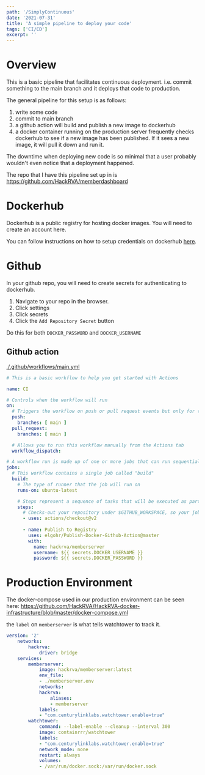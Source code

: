```yaml
---
path: '/SimplyContinuous'
date: '2021-07-31'
title: 'A simple pipeline to deploy your code'
tags: ['CI/CD']
excerpt: ''
---
```


# Overview
This is a basic pipeline that facilitates continuous deployment.
i.e. commit something to the main branch and it deploys that code to production.

The general pipeline for this setup is as follows:
1. write some code
2. commit to main branch
3. a github action will build and publish a new image to dockerhub
4. a docker container running on the production server frequently checks dockerhub to see if a new image has been published. If it sees a new image, it will pull it down and run it.

The downtime when deploying new code is so minimal that a user probably wouldn't even notice that a deployment happened.

The repo that I have this pipeline set up in is https://github.com/HackRVA/memberdashboard

# Dockerhub
Dockerhub is a public registry for hosting docker images.  You will need to create an account here.

You can follow instructions on how to setup credentials on dockerhub [here](https://docs.docker.com/ci-cd/github-actions/#set-up-a-docker-project).

# Github
In your github repo, you will need to create secrets for authenticating to dockerhub.

1. Navigate to your repo in the browser.
2. Click settings
3. Click secrets
4. Click the `Add Repository Secret` button

Do this for both `DOCKER_PASSWORD` and `DOCKER_USERNAME`

## Github action

[./.github/workflows/main.yml](https://github.com/HackRVA/memberdashboard/blob/main/.github/workflows/main.yml)
```yml
# This is a basic workflow to help you get started with Actions

name: CI

# Controls when the workflow will run
on:
  # Triggers the workflow on push or pull request events but only for the main branch
  push:
    branches: [ main ]
  pull_request:
    branches: [ main ]

  # Allows you to run this workflow manually from the Actions tab
  workflow_dispatch:

# A workflow run is made up of one or more jobs that can run sequentially or in parallel
jobs:
  # This workflow contains a single job called "build"
  build:
    # The type of runner that the job will run on
    runs-on: ubuntu-latest

    # Steps represent a sequence of tasks that will be executed as part of the job
    steps:
      # Checks-out your repository under $GITHUB_WORKSPACE, so your job can access it
      - uses: actions/checkout@v2
      
      - name: Publish to Registry
        uses: elgohr/Publish-Docker-Github-Action@master
        with:
          name: hackrva/memberserver
          username: ${{ secrets.DOCKER_USERNAME }}
          password: ${{ secrets.DOCKER_PASSWORD }}
```

# Production Environment

The docker-compose used in our production environment can be seen here: https://github.com/HackRVA/HackRVA-docker-infrastructure/blob/master/docker-compose.yml

the `label` on `memberserver` is what tells watchtower to track it.

```yaml
version: '2'
    networks:
        hackrva:
            driver: bridge
    services:
        memberserver:
            image: hackrva/memberserver:latest
            env_file:
            - ./memberserver.env
            networks:
            hackrva:
                aliases:
                - memberserver
            labels:
            - "com.centurylinklabs.watchtower.enable=true"
        watchtower:
            command: --label-enable --cleanup --interval 300
            image: containrrr/watchtower
            labels:
            - "com.centurylinklabs.watchtower.enable=true"
            network_mode: none
            restart: always
            volumes:
            - /var/run/docker.sock:/var/run/docker.sock
```